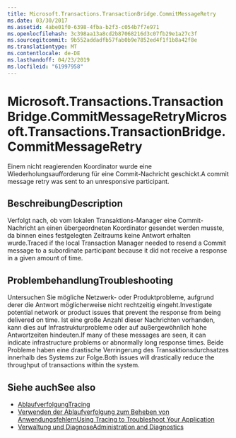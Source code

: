 ```yaml
---
title: Microsoft.Transactions.TransactionBridge.CommitMessageRetry
ms.date: 03/30/2017
ms.assetid: 4abe01f0-6398-4fba-b2f3-c054b7f7e971
ms.openlocfilehash: 3c398aa13a8cd2b87068216d3c07fb29e1a27c3f
ms.sourcegitcommit: 9b552addadfb57fab0b9e7852ed4f1f1b8a42f8e
ms.translationtype: MT
ms.contentlocale: de-DE
ms.lasthandoff: 04/23/2019
ms.locfileid: "61997958"
---
```

# <a name="microsofttransactionstransactionbridgecommitmessageretry"></a><span data-ttu-id="54466-102">Microsoft.Transactions.TransactionBridge.CommitMessageRetry</span><span class="sxs-lookup"><span data-stu-id="54466-102">Microsoft.Transactions.TransactionBridge.CommitMessageRetry</span></span>
<span data-ttu-id="54466-103">Einem nicht reagierenden Koordinator wurde eine Wiederholungsaufforderung für eine Commit-Nachricht geschickt.</span><span class="sxs-lookup"><span data-stu-id="54466-103">A commit message retry was sent to an unresponsive participant.</span></span>  
  
## <a name="description"></a><span data-ttu-id="54466-104">Beschreibung</span><span class="sxs-lookup"><span data-stu-id="54466-104">Description</span></span>  
 <span data-ttu-id="54466-105">Verfolgt nach, ob vom lokalen Transaktions-Manager eine Commit-Nachricht an einen übergeordneten Koordinator gesendet werden musste, da binnen eines festgelegten Zeitraums keine Antwort erhalten wurde.</span><span class="sxs-lookup"><span data-stu-id="54466-105">Traced if the local Transaction Manager needed to resend a Commit message to a subordinate participant because it did not receive a response in a given amount of time.</span></span>  
  
## <a name="troubleshooting"></a><span data-ttu-id="54466-106">Problembehandlung</span><span class="sxs-lookup"><span data-stu-id="54466-106">Troubleshooting</span></span>  
 <span data-ttu-id="54466-107">Untersuchen Sie mögliche Netzwerk- oder Produktprobleme, aufgrund derer die Antwort möglicherweise nicht rechtzeitig eingeht.</span><span class="sxs-lookup"><span data-stu-id="54466-107">Investigate potential network or product issues that prevent the response from being delivered on time.</span></span>  <span data-ttu-id="54466-108">Ist eine große Anzahl dieser Nachrichten vorhanden, kann dies auf Infrastrukturprobleme oder auf außergewöhnlich hohe Antwortzeiten hindeuten.</span><span class="sxs-lookup"><span data-stu-id="54466-108">If many of these messages are seen, it can indicate infrastructure problems or abnormally long response times.</span></span> <span data-ttu-id="54466-109">Beide Probleme haben eine drastische Verringerung des Transaktionsdurchsatzes innerhalb des Systems zur Folge.</span><span class="sxs-lookup"><span data-stu-id="54466-109">Both issues will drastically reduce the throughput of transactions within the system.</span></span>  
  
## <a name="see-also"></a><span data-ttu-id="54466-110">Siehe auch</span><span class="sxs-lookup"><span data-stu-id="54466-110">See also</span></span>

- [<span data-ttu-id="54466-111">Ablaufverfolgung</span><span class="sxs-lookup"><span data-stu-id="54466-111">Tracing</span></span>](../../../../../docs/framework/wcf/diagnostics/tracing/index.md)
- [<span data-ttu-id="54466-112">Verwenden der Ablaufverfolgung zum Beheben von Anwendungsfehlern</span><span class="sxs-lookup"><span data-stu-id="54466-112">Using Tracing to Troubleshoot Your Application</span></span>](../../../../../docs/framework/wcf/diagnostics/tracing/using-tracing-to-troubleshoot-your-application.md)
- [<span data-ttu-id="54466-113">Verwaltung und Diagnose</span><span class="sxs-lookup"><span data-stu-id="54466-113">Administration and Diagnostics</span></span>](../../../../../docs/framework/wcf/diagnostics/index.md)
